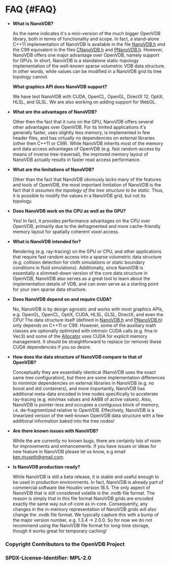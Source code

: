 # FAQ {#FAQ}

* **What is NanoVDB?**

  As the name indicates it's a mini-version of the much bigger OpenVDB library, both in terms of functionality and scope. In fact, a stand-alone C++11 implementation of NanoVDB is available in the file [NanoVDB.h](../include/nanovdb/NanoVDB.h) and the C99 equivalent in the files [CNanoVDB.h](../include/cnanovdb/CNanoVDB.h) and [PNanoVDB.h](../include/cnanovdb/PNanoVDB.h). However, NanoVDB offers one major advantage over OpenVDB, namely support for GPUs. In short, NanoVDB is a standalone static-topology implementation of the well-known sparse volumetric VDB data structure. In other words, while values can be modified in a NanoVDB grid its tree topology cannot.

  **What graphics API does NanoVDB support?**

  We have test NanoVDB with CUDA, OpenCL, OpenGL, DirectX 12, OptiX, HLSL, and GLSL. We are also working on adding support for WebGL.

* **What are the advantages of NanoVDB?**

  Other then the fact that it runs on the GPU, NanoVDB offers several other advantages over OpenVDB. For its limited applications it's generally faster, uses slightly less memory, is implemented in few header files, and has virtually no dependencies on external libraries (other then C++11 or C99). While NanoVDB inherits most of the memory and data access advantages of OpenVDB (e.g. fast random-access by means of inverse tree-traversal), the improved memory layout of NanoVDB actually results in faster read access performance.

* **What are the limitations of NanoVDB?**

  Other than the fact that NanoVDB obviously lacks many of the features and tools of OpenVDB, the most important limitation of NanoVDB is the fact that it *assumes the topology of the tree structure to be static*. Thus, it is possible to modify the values in a NanoVDB grid, but not its topology.

* **Does NanoVDB work on the CPU as well as the GPU?**

  Yes! In fact, it provides performance advantages on the CPU over OpenVDB, primarily due to the defragmented and more cache-friendly memory layout for spatially coherent voxel access.

* **What is NanoVDB intended for?**

  Rendering (e.g. ray-tracing) on the GPU or CPU, and other applications that require fast random access into a sparse volumetric data structure (e.g. collision detection for cloth simulations or static boundary conditions in fluid simulations). Additionally, since NanoVDB is essentially a slimmed-down version of the core data structure in OpenVDB, NanoVDB also serves as a great tool to learn about the implementation details of VDB, and can even serve as a starting point for your own sparse data structure.

* **Does NanoVDB depend on and require CUDA?**

  No, NanoVDB is by design agnostic and works with most graphics APIs, e.g. OpenGL, OpenCL, OptiX, CUDA, HLSL, GLSL, DirectX, and even the CPU! The data structure itself (defined in [NanoVDB.h](../include/nanovdb/NanoVDB.h) and [PNanoVDB.h](../include/nanovdb/PNanoVDB.h)) only depends on C++11 or C99. However, some of the auxiliary math classes are optionally optimized with intrinsic CUDA calls (e.g. fma in Vec3) and some of the [Allocator](../include/nanovdb/Util.h) uses CUDA for explicit memory management. It should be straightforward to replace (or remove) these CUDA dependencies if you so desire.

* **How does the data structure of NanoVDB compare to that of OpenVDB?**

  Conceptually they are essentially identical (NanoVDB uses the exact same tree configuration), but there are some implementation differences to minimize dependencies on external libraries in NanoVDB (e.g. no boost and std containers), and more importantly, NanoVDB has additional meta-data encoded in tree nodes specifically to accelerate ray-tracing (e.g. min/max values and AABB of active values). Also, NanoVDB is pointer-less and occupies a contiguous block of memory, i.e. de-fragmentized relative to OpenVDB. Effectively, NanoVDB is a linearized version of the well-known OpenVDB data structure with a few additional information baked into the tree nodes!

* **Are there known issues with NanoVDB?**

  While the are currently no known bugs, there are certainly lots of room for improvements and enhancements. If you have issues or ideas for new feature in
  NanoVDB please let us know, e.g email ken.museth@gmail.com.

* **Is NanoVDB production-ready?**

  While NanoVDB is still a beta release, it is stable and useful enough to be used
  in production environments. In fact, NanoVDB is already part of commercial software
  like Houdini version 18.5. The only aspect of NanoVDB that is still considered volatile
  is the .nvdb file format. The reason is simply that in this file format NanoVDB grids are encoded exactly the same way out-of-core as in-core. Consequently, any changes in the in-memory representation of NanoVDB grids will also change the .nvdb file format. We typically capture this with a bump of the major version number, e.g. 1.3.4 -> 2.0.0. So for now we do not recommend using the NanoVDB file format for long-time storage, though it works great for temporary caching!

### Copyright Contributors to the OpenVDB Project
### SPDX-License-Identifier: MPL-2.0
